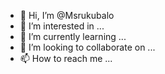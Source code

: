 - 👋 Hi, I’m @Msrukubalo
- 👀 I’m interested in ...
- 🌱 I’m currently learning ...
- 💞️ I’m looking to collaborate on ...
- 📫 How to reach me ...

<!---
Msrukubalo/Msrukubalo is a ✨ special ✨ repository because its `README.md` (this file) appears on your GitHub profile.
You can click the Preview link to take a look at your changes.
--->
